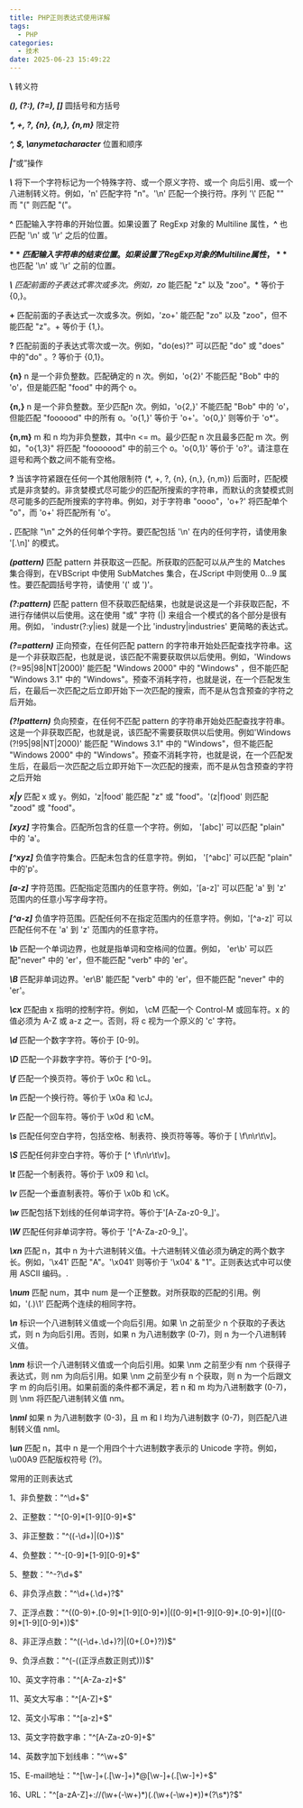 ```yaml
---
title: PHP正则表达式使用详解
tags:
  - PHP
categories:
  - 技术
date: 2025-06-23 15:49:22
---
```


**\\** 转义符

***(), (?:), (?=), []*** 圆括号和方括号

***\*, +, ?, {n}, {n,}, {n,m}*** 限定符

***^, $, \anymetacharacter*** 位置和顺序

***|***“或”操作

***\\*** 将下一个字符标记为一个特殊字符、或一个原义字符、或一个 向后引用、或一个八进制转义符。例如，'n' 匹配字符 "n"。'\n' 匹配一个换行符。序列 '\\' 匹配 "\" 而 "\(" 则匹配 "("。

**^** 匹配输入字符串的开始位置。如果设置了 RegExp 对象的 Multiline 属性，**^** 也匹配 '\n' 或 '\r' 之后的位置。

**$** 匹配输入字符串的结束位置。如果设置了RegExp 对象的 Multiline 属性，**$** 也匹配 '\n' 或 '\r' 之前的位置。

***\\** 匹配前面的子表达式零次或多次。例如，zo* 能匹配 "z" 以及 "zoo"。* 等价于{0,}。

**+** 匹配前面的子表达式一次或多次。例如，'zo+' 能匹配 "zo" 以及 "zoo"，但不能匹配 "z"。+ 等价于 {1,}。

**?** 匹配前面的子表达式零次或一次。例如，"do(es)?" 可以匹配 "do" 或 "does" 中的"do" 。? 等价于 {0,1}。

**{n}** n 是一个非负整数。匹配确定的 n 次。例如，'o{2}' 不能匹配 "Bob" 中的 'o'，但是能匹配 "food" 中的两个 o。

**{n,}** n 是一个非负整数。至少匹配n 次。例如，'o{2,}' 不能匹配 "Bob" 中的 'o'，但能匹配 "foooood" 中的所有 o。'o{1,}' 等价于 'o+'。'o{0,}' 则等价于 'o\*'。

**{n,m}** m 和 n 均为非负整数，其中n <= m。最少匹配 n 次且最多匹配 m 次。例如，"o{1,3}" 将匹配 "fooooood" 中的前三个 o。'o{0,1}' 等价于 'o?'。请注意在逗号和两个数之间不能有空格。

**?** 当该字符紧跟在任何一个其他限制符 (\*, +, ?, {n}, {n,}, {n,m}) 后面时，匹配模式是非贪婪的。非贪婪模式尽可能少的匹配所搜索的字符串，而默认的贪婪模式则尽可能多的匹配所搜索的字符串。例如，对于字符串 "oooo"，'o+?' 将匹配单个 "o"，而 'o+' 将匹配所有 'o'。

***.*** 匹配除 "\n" 之外的任何单个字符。要匹配包括 '\n' 在内的任何字符，请使用象 '[.\n]' 的模式。

***(pattern)*** 匹配 pattern 并获取这一匹配。所获取的匹配可以从产生的 Matches 集合得到，在VBScript 中使用 SubMatches 集合，在JScript 中则使用 $0…$9 属性。要匹配圆括号字符，请使用 '\(' 或 '\)'。

***(?:pattern)*** 匹配 pattern 但不获取匹配结果，也就是说这是一个非获取匹配，不进行存储供以后使用。这在使用 "或" 字符 (|) 来组合一个模式的各个部分是很有用。例如， 'industr(?:y|ies) 就是一个比 'industry|industries' 更简略的表达式。

***(?=pattern)*** 正向预查，在任何匹配 pattern 的字符串开始处匹配查找字符串。这是一个非获取匹配，也就是说，该匹配不需要获取供以后使用。例如，'Windows (?=95|98|NT|2000)' 能匹配 "Windows 2000" 中的 "Windows" ，但不能匹配 "Windows 3.1" 中的 "Windows"。预查不消耗字符，也就是说，在一个匹配发生后，在最后一次匹配之后立即开始下一次匹配的搜索，而不是从包含预查的字符之后开始。

***(?!pattern)*** 负向预查，在任何不匹配 pattern 的字符串开始处匹配查找字符串。这是一个非获取匹配，也就是说，该匹配不需要获取供以后使用。例如'Windows (?!95|98|NT|2000)' 能匹配 "Windows 3.1" 中的 "Windows"，但不能匹配 "Windows 2000" 中的 "Windows"。预查不消耗字符，也就是说，在一个匹配发生后，在最后一次匹配之后立即开始下一次匹配的搜索，而不是从包含预查的字符之后开始

***x|y*** 匹配 x 或 y。例如，'z|food' 能匹配 "z" 或 "food"。'(z|f)ood' 则匹配 "zood" 或 "food"。

***[xyz]*** 字符集合。匹配所包含的任意一个字符。例如， '[abc]' 可以匹配 "plain" 中的 'a'。

***[^xyz]*** 负值字符集合。匹配未包含的任意字符。例如， '[^abc]' 可以匹配 "plain" 中的'p'。

***[a-z]*** 字符范围。匹配指定范围内的任意字符。例如，'[a-z]' 可以匹配 'a' 到 'z' 范围内的任意小写字母字符。

***[^a-z]*** 负值字符范围。匹配任何不在指定范围内的任意字符。例如，'[^a-z]' 可以匹配任何不在 'a' 到 'z' 范围内的任意字符。

***\b*** 匹配一个单词边界，也就是指单词和空格间的位置。例如， 'er\b' 可以匹配"never" 中的 'er'，但不能匹配 "verb" 中的 'er'。

***\B*** 匹配非单词边界。'er\B' 能匹配 "verb" 中的 'er'，但不能匹配 "never" 中的 'er'。

***\cx*** 匹配由 x 指明的控制字符。例如， \cM 匹配一个 Control-M 或回车符。x 的值必须为 A-Z 或 a-z 之一。否则，将 c 视为一个原义的 'c' 字符。

***\d*** 匹配一个数字字符。等价于 [0-9]。

***\D*** 匹配一个非数字字符。等价于 [^0-9]。

***\f*** 匹配一个换页符。等价于 \x0c 和 \cL。

***\n*** 匹配一个换行符。等价于 \x0a 和 \cJ。

***\r*** 匹配一个回车符。等价于 \x0d 和 \cM。

***\s*** 匹配任何空白字符，包括空格、制表符、换页符等等。等价于 [ \f\n\r\t\v]。

***\S*** 匹配任何非空白字符。等价于 [^ \f\n\r\t\v]。

***\t*** 匹配一个制表符。等价于 \x09 和 \cI。

***\v*** 匹配一个垂直制表符。等价于 \x0b 和 \cK。

***\w*** 匹配包括下划线的任何单词字符。等价于'[A-Za-z0-9\_]'。

***\W*** 匹配任何非单词字符。等价于 '[^A-Za-z0-9\_]'。

***\xn*** 匹配 n，其中 n 为十六进制转义值。十六进制转义值必须为确定的两个数字长。例如，'\x41' 匹配 "A"。'\x041' 则等价于 '\x04' & "1"。正则表达式中可以使用 ASCII 编码。.

***\num*** 匹配 num，其中 num 是一个正整数。对所获取的匹配的引用。例如，'(.)\1' 匹配两个连续的相同字符。

***\n*** 标识一个八进制转义值或一个向后引用。如果 \n 之前至少 n 个获取的子表达式，则 n 为向后引用。否则，如果 n 为八进制数字 (0-7)，则 n 为一个八进制转义值。

***\nm*** 标识一个八进制转义值或一个向后引用。如果 \nm 之前至少有 nm 个获得子表达式，则 nm 为向后引用。如果 \nm 之前至少有 n 个获取，则 n 为一个后跟文字 m 的向后引用。如果前面的条件都不满足，若 n 和 m 均为八进制数字 (0-7)，则 \nm 将匹配八进制转义值 nm。

***\nml*** 如果 n 为八进制数字 (0-3)，且 m 和 l 均为八进制数字 (0-7)，则匹配八进制转义值 nml。

***\un*** 匹配 n，其中 n 是一个用四个十六进制数字表示的 Unicode 字符。例如， \u00A9 匹配版权符号 (?)。

常用的正则表达式

1、非负整数："^\d+$"

2、正整数："^[0-9]\*[1-9][0-9]\*$"

3、非正整数："^((-\d+)|(0+))$"

4、负整数："^-[0-9]\*[1-9][0-9]\*$"

5、整数："^-?\d+$"

6、非负浮点数："^\d+(\.\d+)?$"

7、正浮点数："^((0-9)+\.[0-9]\*[1-9][0-9]\*)|([0-9]\*[1-9][0-9]\*\.[0-9]+)|([0-9]\*[1-9][0-9]\*))$"

8、非正浮点数："^((-\d+\.\d+)?)|(0+(\.0+)?))$"

9、负浮点数："^(-((正浮点数正则式)))$"

10、英文字符串："^[A-Za-z]+$"

11、英文大写串："^[A-Z]+$"

12、英文小写串："^[a-z]+$"

13、英文字符数字串："^[A-Za-z0-9]+$"

14、英数字加下划线串："^\w+$"

15、E-mail地址："^[\w-]+(\.[\w-]+)\*@[\w-]+(\.[\w-]+)+$"

16、URL："^[a-zA-Z]+://(\w+(-\w+)\*)(\.(\w+(-\w+)\*))\*(\?\s\*)?$"

